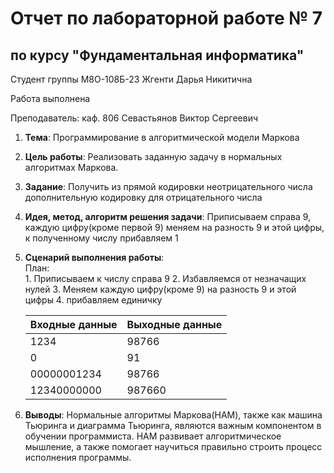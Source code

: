 # Отчет по лабораторной работе № 7
## по курсу "Фундаментальная информатика"

Студент группы М8О-108Б-23 Жгенти Дарья Никитична

Работа выполнена

Преподаватель: каф. 806 Севастьянов Виктор Сергеевич

1. **Тема**: Программирование в алгоритмической модели Маркова
2. **Цель работы**: Реализовать заданную задачу в нормальных алгоритмах Маркова.
3. **Заданиe**: Получить из прямой кодировки неотрицательного числа дополнительную кодировку для отрицательного числа
4. **Идея, метод, алгоритм решения задачи**: Приписываем справа 9, каждую цифру(кроме первой 9) меняем на разность 9 и этой цифры, к полученному числу прибавляем 1
5. **Сценарий выполнения работы**:  
   План:  
        1. Приписываем к числу справа 9 
        2. Избавляемся от незначащих нулей
        3. Меняем каждую цифру(кроме 9) на разность 9 и этой цифры
        4. прибавляем единичку

   | Входные данные      | Выходные данные |
   |---------------------|-----------------|
   |1234                 |98766            |
   |0                    |91               |
   |00000001234          |98766            |
   |12340000000          |987660           |

6. **Выводы**: Нормальные алгоритмы Маркова(НАМ), также как машина Тьюринга и диаграмма Тьюринга, являются важным компонентом в обучении программиста. НАМ развивает алгоритмическое мышление, а также помогает научиться правильно строить процесс исполнения программы.

